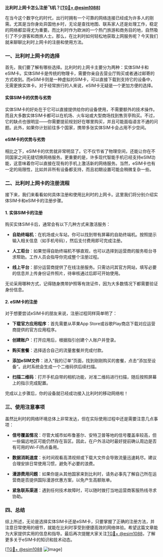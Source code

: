 **比利时上网卡怎么注册飞机？[[TG💪+ @esim1088](https://t.me/s/esim1088)]**

在当今这个数字化的时代，出行时拥有一个可靠的网络连接已经成为许多人的刚需。尤其是当你身处异国他乡时，无论是查找地图、联系家人还是处理工作，稳定的网络都显得尤为重要。而比利时作为欧洲的一个热门旅游和商务目的地，自然吸引了不少游客和商旅人士。那么，在比利时如何轻松地获取上网服务呢？今天我们就来聊聊比利时上网卡的注册和使用方法。

### 一、比利时上网卡的选择

首先，我们要了解有哪些选择。比利时的上网卡主要分为两种：实体SIM卡和eSIM卡。实体SIM卡是传统的物理卡，需要你亲自去营业厅购买或者通过邮寄的方式收到。而eSIM卡则是一种虚拟的SIM卡，可以直接下载到支持它的设备中，无需更换实体卡。对于经常旅行的人来说，eSIM卡无疑是一个更加方便的选择。

#### 实体SIM卡的优势与劣势

实体SIM卡的好处在于它可以直接提供给你的设备使用，不需要额外的技术操作。而且大多数实体SIM卡都可以在机场、火车站或大型商场找到售货亭购买。不过，它的缺点也很明显——你需要提前规划好在哪里购买，并且可能面临语言不通的问题。此外，如果你计划前往多个国家，携带多张实体SIM卡会占用不少空间。

#### eSIM卡的优势与劣势

相比之下，eSIM卡的优势就非常明显了。它不仅节省了物理空间，还能让你在不同国家之间无缝切换网络服务。更重要的是，许多现代智能手机已经支持eSIM功能，这意味着你可以直接在现有的手机上激活新的网络服务。当然，eSIM卡也有一定的局限性，比如并非所有设备都支持，而且初期设置可能会稍微复杂一些。

### 二、比利时上网卡的注册流程

接下来，我们来看看如何具体注册和使用比利时的上网卡。这里我们将分别介绍实体SIM卡和eSIM卡的注册步骤。

#### 1. 实体SIM卡的注册

购买实体SIM卡后，通常会有以下几种方式来激活服务：

- **自助终端机**：在机场或火车站，你可以找到带有屏幕的自助终端机。按照提示输入相关信息（如手机号码），然后支付费用即可完成注册。
  
- **人工柜台**：如果觉得自助终端机不够直观，也可以选择到运营商的服务柜台寻求帮助。工作人员会指导你完成整个注册过程。

- **线上平台**：部分运营商提供了在线注册服务。只需访问其官方网站，填写必要的信息并上传身份证件照片，待审核通过后即可开始使用。

无论采用哪种方式，记得随身携带护照等有效证件，因为大多数情况下都需要验证身份信息。

#### 2. eSIM卡的注册

对于想要尝试eSIM卡的朋友来说，注册过程同样简单明了：

- **下载官方应用程序**：首先需要从苹果App Store或谷歌Play商店下载对应运营商提供的官方应用程序。
  
- **创建账户**：打开应用后，根据指引创建个人账户并登录。
  
- **购买套餐**：选择适合自己的流量套餐并完成付款。
  
- **添加eSIM文件**：进入“我的订单”页面，找到刚刚购买的套餐，点击“添加至设备”。此时系统会生成一个二维码供后续扫描。
  
- **扫描二维码**：打开手机自带的相机功能，对准二维码进行扫描，随后按照屏幕上的指示完成配置。
  
完成以上步骤后，你的设备就已经成功接入比利时的移动网络啦！

### 三、使用注意事项

虽然比利时的网络环境总体上非常发达，但在实际使用过程中还是需要注意几点事项：

- **信号覆盖情况**：尽管大城市如布鲁塞尔、安特卫普等地的信号覆盖率较高，但一些偏远地区可能仍然存在盲区。因此，在户外活动时最好提前确认周边是否有可用的Wi-Fi热点备用。
  
- **数据消耗速度**：长时间观看高清视频或下载大文件会导致流量迅速耗尽。建议合理安排日常使用习惯，避免不必要的浪费。
  
- **漫游费用问题**：如果你是从其他国家来到比利时，请务必事先了解自己所在运营商是否提供国际漫游优惠方案，以免产生高额账单。
  
- **紧急联系渠道**：遇到任何技术故障时，可以随时拨打当地运营商客服热线寻求协助。

### 四、总结

综上所述，无论是选择实体SIM卡还是eSIM卡，只要掌握了正确的注册方法，并注意日常使用的细节，就能在比利时享受到便捷高效的网络体验。希望这篇文章能为大家提供实用的信息和指导。最后再次提醒大家关注[TG💪+ @esim1088](https://t.me/s/esim1088)，了解更多关于eSIM卡的知识和技术动态。

[[TG💪+ @esim1088](https://t.me/s/esim1088) ![Image](https://i.postimg.cc/4NQfJmqS/Snipaste-2025-05-13-00-14-12.png)]